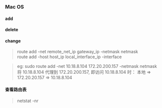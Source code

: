 ### Mac OS
#### add
#### delete
#### change
> route add -net remote_net_ip gateway_ip -netmask netmask  
> route add -host host_ip local_interface_ip -interface

> eg:
sudo route add -net 10.18.8.104 172.20.200.157 -netmask netmask  
将 10.18.8.104 代理到 172.20.200.157, 即访问 10.18.8.104 时：
本地 => 172.20.20.157 => 10.18.8.104

#### 查看路由表
> netstat -nr
